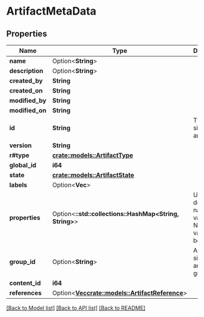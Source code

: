 # ArtifactMetaData

## Properties

Name | Type | Description | Notes
------------ | ------------- | ------------- | -------------
**name** | Option<**String**> |  | [optional]
**description** | Option<**String**> |  | [optional]
**created_by** | **String** |  | 
**created_on** | **String** |  | 
**modified_by** | **String** |  | 
**modified_on** | **String** |  | 
**id** | **String** | The ID of a single artifact. | 
**version** | **String** |  | 
**r#type** | [**crate::models::ArtifactType**](ArtifactType.md) |  | 
**global_id** | **i64** |  | 
**state** | [**crate::models::ArtifactState**](ArtifactState.md) |  | 
**labels** | Option<**Vec<String>**> |  | [optional]
**properties** | Option<**::std::collections::HashMap<String, String>**> | User-defined name-value pairs. Name and value must be strings. | [optional]
**group_id** | Option<**String**> | An ID of a single artifact group. | [optional]
**content_id** | **i64** |  | 
**references** | Option<[**Vec<crate::models::ArtifactReference>**](ArtifactReference.md)> |  | [optional]

[[Back to Model list]](../README.md#documentation-for-models) [[Back to API list]](../README.md#documentation-for-api-endpoints) [[Back to README]](../README.md)


